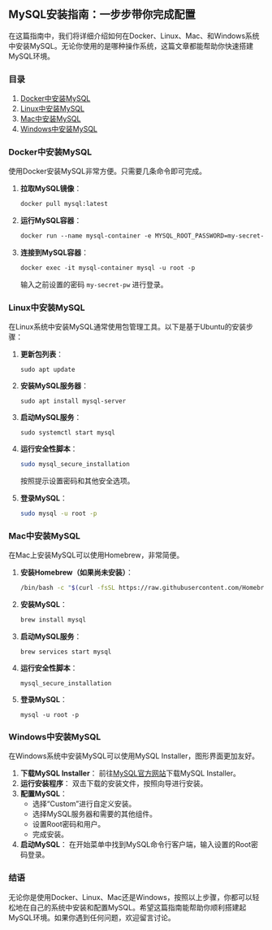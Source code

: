 ## MySQL安装指南：一步步带你完成配置

在这篇指南中，我们将详细介绍如何在Docker、Linux、Mac、和Windows系统中安装MySQL。无论你使用的是哪种操作系统，这篇文章都能帮助你快速搭建MySQL环境。

### 目录

1. [Docker中安装MySQL](#docker中安装mysql)
2. [Linux中安装MySQL](#linux中安装mysql)
3. [Mac中安装MySQL](#mac中安装mysql)
4. [Windows中安装MySQL](#windows中安装mysql)

### Docker中安装MySQL

使用Docker安装MySQL非常方便。只需要几条命令即可完成。

1. **拉取MySQL镜像**：

   ``` dockerfile
   docker pull mysql:latest
   ```

2. **运行MySQL容器**：

   ``` dockerfile
   docker run --name mysql-container -e MYSQL_ROOT_PASSWORD=my-secret-pw -d mysql:latest
   ```

3. **连接到MySQL容器**：

   ``` dockerfile
   docker exec -it mysql-container mysql -u root -p
   ```

   输入之前设置的密码 `my-secret-pw` 进行登录。

### Linux中安装MySQL

在Linux系统中安装MySQL通常使用包管理工具。以下是基于Ubuntu的安装步骤：

1. **更新包列表**：

   ``` shell
   sudo apt update
   ```

2. **安装MySQL服务器**：

   ``` shell
   sudo apt install mysql-server
   ```

3. **启动MySQL服务**：

   ``` shell
   sudo systemctl start mysql
   ```

4. **运行安全性脚本**：

   ``` sh
   sudo mysql_secure_installation
   ```

   按照提示设置密码和其他安全选项。

5. **登录MySQL**：

   ``` sh
   sudo mysql -u root -p
   ```

### Mac中安装MySQL

在Mac上安装MySQL可以使用Homebrew，非常简便。

1. **安装Homebrew（如果尚未安装）**：

   ``` sh
   /bin/bash -c "$(curl -fsSL https://raw.githubusercontent.com/Homebrew/install/HEAD/install.sh)"
   ```

2. **安装MySQL**：

   ``` sh
   brew install mysql
   ```

3. **启动MySQL服务**：

   ``` shell
   brew services start mysql
   ```

4. **运行安全性脚本**：

   ``` shell
   mysql_secure_installation
   ```

5. **登录MySQL**：

   ``` shell
   mysql -u root -p
   ```

### Windows中安装MySQL

在Windows系统中安装MySQL可以使用MySQL Installer，图形界面更加友好。

1. **下载MySQL Installer**： 前往[MySQL官方网站](https://dev.mysql.com/downloads/installer/)下载MySQL Installer。
2. **运行安装程序**： 双击下载的安装文件，按照向导进行安装。
3. **配置MySQL**：
    - 选择“Custom”进行自定义安装。
    - 选择MySQL服务器和需要的其他组件。
    - 设置Root密码和用户。
    - 完成安装。
4. **启动MySQL**： 在开始菜单中找到MySQL命令行客户端，输入设置的Root密码登录。

### 结语

无论你是使用Docker、Linux、Mac还是Windows，按照以上步骤，你都可以轻松地在自己的系统中安装和配置MySQL。希望这篇指南能帮助你顺利搭建起MySQL环境。如果你遇到任何问题，欢迎留言讨论。
